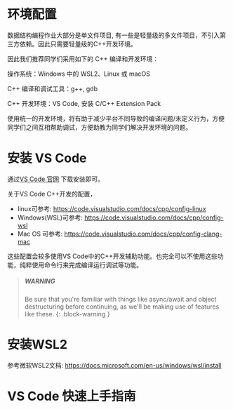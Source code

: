 # 环境配置

数据结构编程作业大部分是单文件项目, 有一些是轻量级的多文件项目，不引入第三方依赖。因此只需要轻量级的C++开发环境。

因此我们推荐同学们采用如下的 C++ 编译和开发环境：

操作系统：Windows 中的 WSL2、Linux 或 macOS

C++ 编译和调试工具：g++, gdb

C++ 开发环境：VS Code, 安装 C/C++ Extension Pack

使用统一的开发环境，将有助于减少平台不同导致的编译问题/未定义行为，方便同学们之间互相帮助调试，方便助教为同学们解决开发环境的问题。

# 安装 VS Code

通过[VS Code 官网](https://code.visualstudio.com/) 下载安装即可。

关于VS Code C++开发的配置，
- linux可参考: https://code.visualstudio.com/docs/cpp/config-linux
- Windows(WSL)可参考: https://code.visualstudio.com/docs/cpp/config-wsl
- Mac OS 可参考: https://code.visualstudio.com/docs/cpp/config-clang-mac 

这些配置会较多使用VS Code中的C++开发辅助功能。也完全可以不使用这些功能，纯粹使用命令行来完成编译运行调试等功能。

> ##### WARNING
>
> Be sure that you're familiar with things like async/await and object destructuring
> before continuing, as we'll be making use of features like these.
{: .block-warning }

# 安装WSL2

参考微软WSL2文档: https://docs.microsoft.com/en-us/windows/wsl/install 


# VS Code 快速上手指南